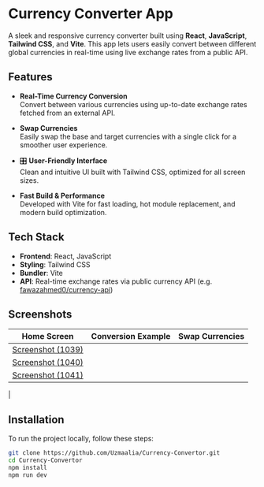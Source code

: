 # Currency Converter App

A sleek and responsive currency converter built using **React**, **JavaScript**, **Tailwind CSS**, and **Vite**. This app lets users easily convert between different global currencies in real-time using live exchange rates from a public API.

## Features

-  **Real-Time Currency Conversion**  
  Convert between various currencies using up-to-date exchange rates fetched from an external API.

-  **Swap Currencies**  
  Easily swap the base and target currencies with a single click for a smoother user experience.

- 🎛 **User-Friendly Interface**  
  Clean and intuitive UI built with Tailwind CSS, optimized for all screen sizes.

-  **Fast Build & Performance**  
  Developed with Vite for fast loading, hot module replacement, and modern build optimization.

## Tech Stack

- **Frontend**: React, JavaScript
- **Styling**: Tailwind CSS
- **Bundler**: Vite
- **API**: Real-time exchange rates via public currency API (e.g. [fawazahmed0/currency-api](https://github.com/fawazahmed0/currency-api))

## Screenshots

| Home Screen | Conversion Example | Swap Currencies |
|-------------|---------------------|-----------------|
| [Screenshot (1039)](https://github.com/user-attachments/assets/6068e197-d24b-44d6-aefc-af3aa1d7ff97)
 |[Screenshot (1040)](https://github.com/user-attachments/assets/01c4087b-7b50-4eef-bf85-978d6f519627)
 |[Screenshot (1041)](https://github.com/user-attachments/assets/cb278d61-d02a-496f-a8bb-6fb5dcf502da)
 |

## Installation

To run the project locally, follow these steps:

```bash
git clone https://github.com/Uzmaalia/Currency-Convertor.git
cd Currency-Convertor
npm install
npm run dev



